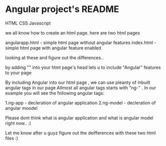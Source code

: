 # Angular project's README

HTML
CSS
Javascript

we all know how to create an html page.
here are two html pages

angularapp.html - simple html page without angular features
index.html - simple html page with angular feature enabled

looking at these and figure out the differences..

by adding "<script src="https://ajax.googleapis.com/ajax/libs/angularjs/1.5.6/angular.min.js"></script>" into your html page's
head lets u to include "Angular" features to your page

By including Angular into our html page , we can use pleanty of inbuilt angular tags in our page
Allmost all angular tags starts with "ng-" . 
In our example you will see the following angular tags:

1.ng-app -  decleration of angular application
2.ng-model - decleration of angular moodel

Please dont think what is angular application and what is angular model right now.. :)

Let me know after u guyz figure out the deifferences with these two html files :)